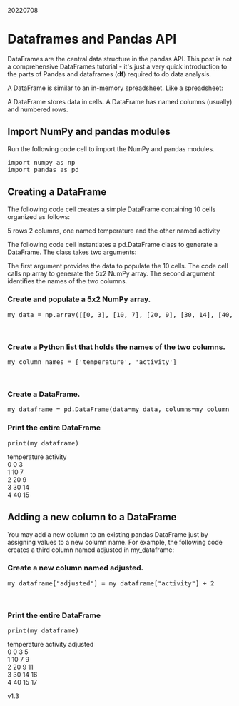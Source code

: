 20220708

# Dataframes and Pandas API

DataFrames are the central data structure in the pandas API. This post is not a comprehensive DataFrames tutorial - it's just a very quick introduction to the parts of Pandas and dataframes (<b>df</b>) required to do data analysis.

A DataFrame is similar to an in-memory spreadsheet. Like a spreadsheet:

A DataFrame stores data in cells.
A DataFrame has named columns (usually) and numbered rows.


## Import NumPy and pandas modules

Run the following code cell to import the NumPy and pandas modules.

<pre>
import numpy as np
import pandas as pd
</pre>



## Creating a DataFrame

The following code cell creates a simple DataFrame containing 10 cells organized as follows:

5 rows
2 columns, one named temperature and the other named activity

The following code cell instantiates a pd.DataFrame class to generate a DataFrame. The class takes two arguments:

The first argument provides the data to populate the 10 cells. The code cell calls np.array to generate the 5x2 NumPy array.
The second argument identifies the names of the two columns.

### Create and populate a 5x2 NumPy array.

<pre>my_data = np.array([[0, 3], [10, 7], [20, 9], [30, 14], [40, 15]])</pre>

​

### Create a Python list that holds the names of the two columns.

<pre>my_column_names = ['temperature', 'activity']</pre>

​

### Create a DataFrame.

<pre>my_dataframe = pd.DataFrame(data=my_data, columns=my_column_names)</pre>


### Print the entire DataFrame

<pre>print(my_dataframe)</pre>


temperature activity <br>
0            0         3<br>
1           10         7<br>
2           20         9<br>
3           30        14<br>
4           40        15<br>




## Adding a new column to a DataFrame

You may add a new column to an existing pandas DataFrame just by assigning values to a new column name. For example, the following code creates a third column named adjusted in my_dataframe:

### Create a new column named adjusted.

<pre>
my_dataframe["adjusted"] = my_dataframe["activity"] + 2
</pre>
​

### Print the entire DataFrame
<pre>
print(my_dataframe)
</pre>
   temperature  activity  adjusted<br>
0            0         3         5<br>
1           10         7         9<br>
2           20         9        11<br>
3           30        14        16<br>
4           40        15        17<br>







v1.3
